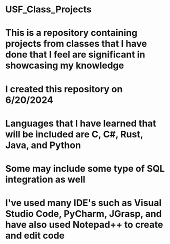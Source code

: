 # USF_Class_Projects
# This is a repository containing projects from classes that I have done that I feel are significant in showcasing my knowledge
# I created this repository on 6/20/2024
# Languages that I have learned that will be included are C, C#, Rust, Java, and Python
# Some may include some type of SQL integration as well
# I've used many IDE's such as Visual Studio Code, PyCharm, JGrasp, and have also used Notepad++ to create and edit code
